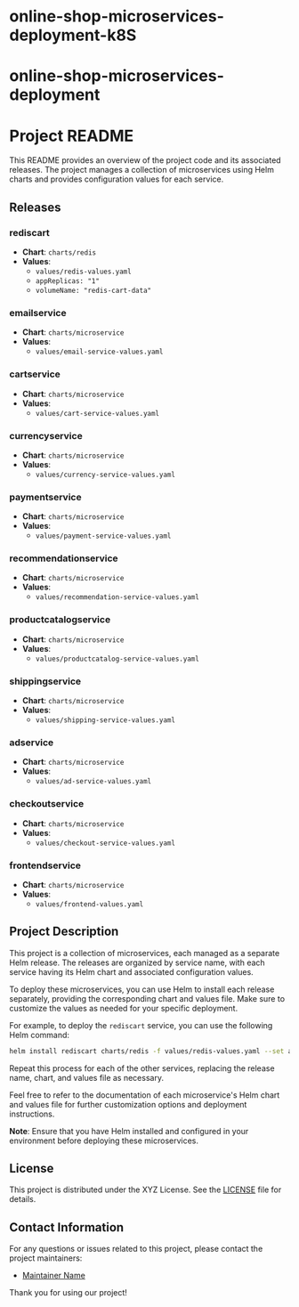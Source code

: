 # online-shop-microservices-deployment-k8S
# online-shop-microservices-deployment
# Project README

This README provides an overview of the project code and its associated releases. The project manages a collection of microservices using Helm charts and provides configuration values for each service. 

## Releases

### rediscart
- **Chart**: `charts/redis`
- **Values**: 
  - `values/redis-values.yaml`
  - `appReplicas: "1"`
  - `volumeName: "redis-cart-data"`

### emailservice
- **Chart**: `charts/microservice`
- **Values**: 
  - `values/email-service-values.yaml`

### cartservice
- **Chart**: `charts/microservice`
- **Values**: 
  - `values/cart-service-values.yaml`

### currencyservice
- **Chart**: `charts/microservice`
- **Values**: 
  - `values/currency-service-values.yaml`

### paymentservice
- **Chart**: `charts/microservice`
- **Values**: 
  - `values/payment-service-values.yaml`

### recommendationservice
- **Chart**: `charts/microservice`
- **Values**: 
  - `values/recommendation-service-values.yaml`

### productcatalogservice
- **Chart**: `charts/microservice`
- **Values**: 
  - `values/productcatalog-service-values.yaml`

### shippingservice
- **Chart**: `charts/microservice`
- **Values**: 
  - `values/shipping-service-values.yaml`

### adservice
- **Chart**: `charts/microservice`
- **Values**: 
  - `values/ad-service-values.yaml`

### checkoutservice
- **Chart**: `charts/microservice`
- **Values**: 
  - `values/checkout-service-values.yaml`

### frontendservice
- **Chart**: `charts/microservice`
- **Values**: 
  - `values/frontend-values.yaml`

## Project Description

This project is a collection of microservices, each managed as a separate Helm release. The releases are organized by service name, with each service having its Helm chart and associated configuration values.

To deploy these microservices, you can use Helm to install each release separately, providing the corresponding chart and values file. Make sure to customize the values as needed for your specific deployment.

For example, to deploy the `rediscart` service, you can use the following Helm command:

```bash
helm install rediscart charts/redis -f values/redis-values.yaml --set appReplicas="1" --set volumeName="redis-cart-data"
```

Repeat this process for each of the other services, replacing the release name, chart, and values file as necessary.

Feel free to refer to the documentation of each microservice's Helm chart and values file for further customization options and deployment instructions.

**Note**: Ensure that you have Helm installed and configured in your environment before deploying these microservices.

## License

This project is distributed under the XYZ License. See the [LICENSE](LICENSE) file for details.

## Contact Information

For any questions or issues related to this project, please contact the project maintainers:

- [Maintainer Name](mailto:maintainer@example.com)

Thank you for using our project!
